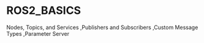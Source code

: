 # ROS2_BASICS
Nodes, Topics, and Services ,Publishers and Subscribers ,Custom Message Types ,Parameter Server
